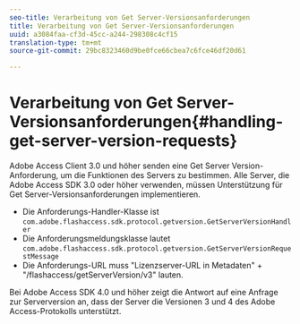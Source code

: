 ```yaml
---
seo-title: Verarbeitung von Get Server-Versionsanforderungen
title: Verarbeitung von Get Server-Versionsanforderungen
uuid: a3084faa-cf3d-45cc-a244-298308c4cf15
translation-type: tm+mt
source-git-commit: 29bc8323460d9be0fce66cbea7c6fce46df20d61

---
```



# Verarbeitung von Get Server-Versionsanforderungen{#handling-get-server-version-requests}

Adobe Access Client 3.0 und höher senden eine Get Server Version-Anforderung, um die Funktionen des Servers zu bestimmen. Alle Server, die Adobe Access SDK 3.0 oder höher verwenden, müssen Unterstützung für Get Server-Versionsanforderungen implementieren.

* Die Anforderungs-Handler-Klasse ist `com.adobe.flashaccess.sdk.protocol.getversion.GetServerVersionHandler`
* Die Anforderungsmeldungsklasse lautet `com.adobe.flashaccess.sdk.protocol.getversion.GetServerVersionRequestMessage`
* Die Anforderungs-URL muss &quot;Lizenzserver-URL in Metadaten&quot; + &quot;/flashaccess/getServerVersion/v3&quot; lauten.

Bei Adobe Access SDK 4.0 und höher zeigt die Antwort auf eine Anfrage zur Serverversion an, dass der Server die Versionen 3 und 4 des Adobe Access-Protokolls unterstützt.
